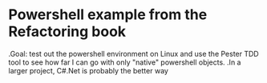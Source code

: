 # Powershell example from the Refactoring book
.Goal: test out the powershell environment on Linux and use the Pester TDD tool to see how far I can go with only "native" powershell objects. 
.In a larger project, C#.Net is probably the better way
